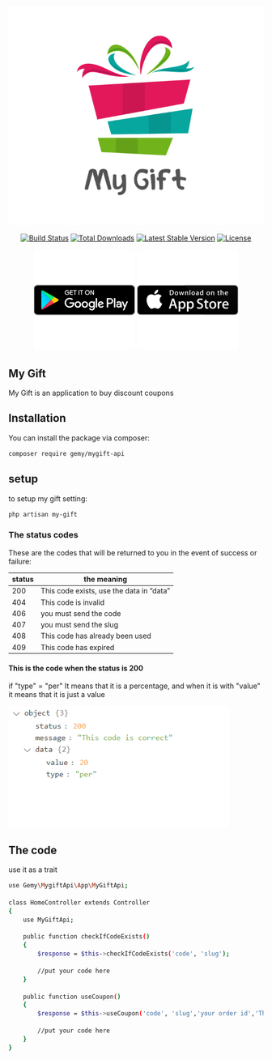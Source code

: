 <p align="center"><img src="logo.svg" alt="My gift logo"></p>

<p align="center">
<a href="https://github.com/mohamedgammal55/mygift-api/actions"><img src="https://github.com/laravel/framework/workflows/tests/badge.svg" alt="Build Status"></a>
<a href="https://packagist.org/packages/gemy/mygift-api"><img src="https://img.shields.io/packagist/dt/gemy/mygift-api" alt="Total Downloads"></a>
<a href="https://packagist.org/packages/gemy/mygift-api"><img src="https://img.shields.io/packagist/v/gemy/mygift-api" alt="Latest Stable Version"></a>
<a href="https://packagist.org/packages/gemy/mygift-api"><img src="https://img.shields.io/packagist/l/gemy/mygift-api" alt="License"></a>
</p>

<p align="center">
<a href="#!" target="_blank"><img src="googleplay.svg"  alt="app link on google play"></a>
<a href="#!" target="_blank"><img src="applestore.svg"  alt="app link on apple store"></a>
</p>

## My Gift

My Gift is an application to buy discount coupons

## Installation

You can install the package via composer:

```bash
composer require gemy/mygift-api
```

## setup

to setup my gift setting:

```bash
php artisan my-gift
```



### The status codes

These are the codes that will be returned to you in the event of success or failure:

<table style="width:100%">
<thead>
  <tr>
    <th>        status             </th>
    <th>        the meaning             </th>
  </tr>
</thead>
<tbody>
<tr>
<td>200</td>
<td>This code exists, use the data in “data”</td>
</tr>
<tr>
<td>404</td>
<td>This code is invalid</td>
</tr>
<tr>
<td>406</td>
<td>you must send the code</td>
</tr>
<tr>
<td>407</td>
<td>you must send the slug</td>
</tr>
<tr>
<td>408</td>
<td>This code has already been used</td>
</tr>
<tr>
<td>409</td>
<td>This code has expired</td>
</tr>
</tbody>
</table>


#### This is the code when the status is 200

if "type" = "per" It means that it is a percentage, and when it is with "value" it means that it is just a value

<img src="response.png" alt="my gift response">


## The code

use it as a trait

```bash
use Gemy\MygiftApi\App\MyGiftApi;

class HomeController extends Controller
{
    use MyGiftApi;

    public function checkIfCodeExists()
    {
        $response = $this->checkIfCodeExists('code', 'slug');
        
        //put your code here
    }
    
    public function useCoupon()
    {
        $response = $this->useCoupon('code', 'slug','your order id','The discount value after the calculation');
        
        //put your code here
    }
}
```

